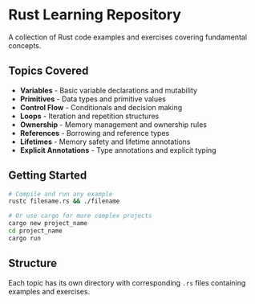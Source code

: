 # Rust Learning Repository

A collection of Rust code examples and exercises covering fundamental concepts.

## Topics Covered

- **Variables** - Basic variable declarations and mutability
- **Primitives** - Data types and primitive values
- **Control Flow** - Conditionals and decision making
- **Loops** - Iteration and repetition structures
- **Ownership** - Memory management and ownership rules
- **References** - Borrowing and reference types
- **Lifetimes** - Memory safety and lifetime annotations
- **Explicit Annotations** - Type annotations and explicit typing

## Getting Started

```bash
# Compile and run any example
rustc filename.rs && ./filename

# Or use cargo for more complex projects
cargo new project_name
cd project_name
cargo run
```

## Structure

Each topic has its own directory with corresponding `.rs` files containing examples and exercises.
